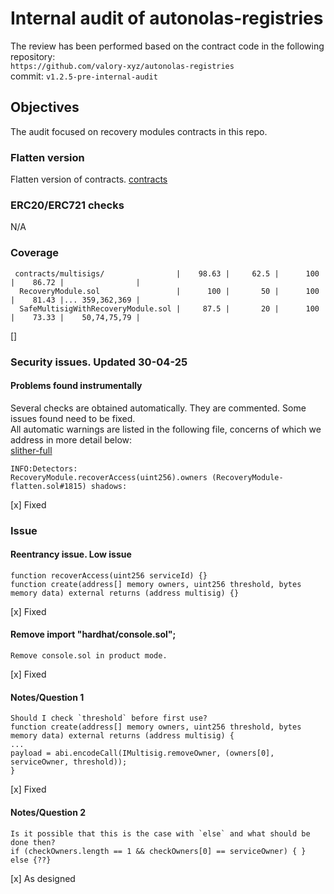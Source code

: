 # Internal audit of autonolas-registries
The review has been performed based on the contract code in the following repository:<br>
`https://github.com/valory-xyz/autonolas-registries` <br>
commit: `v1.2.5-pre-internal-audit` <br> 

## Objectives
The audit focused on recovery modules contracts in this repo.

### Flatten version
Flatten version of contracts. [contracts](https://github.com/valory-xyz/autonolas-registries/blob/main/audits/internal7/analysis/contracts) 

### ERC20/ERC721 checks
N/A

### Coverage
```
 contracts/multisigs/                |    98.63 |     62.5 |      100 |    86.72 |                |
  RecoveryModule.sol                 |      100 |       50 |      100 |    81.43 |... 359,362,369 |
  SafeMultisigWithRecoveryModule.sol |     87.5 |       20 |      100 |    73.33 |    50,74,75,79 |
```
[]

### Security issues. Updated 30-04-25
#### Problems found instrumentally
Several checks are obtained automatically. They are commented. Some issues found need to be fixed. <br>
All automatic warnings are listed in the following file, concerns of which we address in more detail below: <br>
[slither-full](https://github.com/valory-xyz/autonolas-registries/blob/main/audits/internal7/analysis/slither_full.txt)
```
INFO:Detectors:
RecoveryModule.recoverAccess(uint256).owners (RecoveryModule-flatten.sol#1815) shadows:
```
[x] Fixed

### Issue
#### Reentrancy issue. Low issue
```
function recoverAccess(uint256 serviceId) {}
function create(address[] memory owners, uint256 threshold, bytes memory data) external returns (address multisig) {}
```
[x] Fixed

#### Remove import "hardhat/console.sol";
```
Remove console.sol in product mode.
```
[x] Fixed

#### Notes/Question 1
```
Should I check `threshold` before first use?
function create(address[] memory owners, uint256 threshold, bytes memory data) external returns (address multisig) {
...
payload = abi.encodeCall(IMultisig.removeOwner, (owners[0], serviceOwner, threshold));
}
```
[x] Fixed

#### Notes/Question 2
```
Is it possible that this is the case with `else` and what should be done then?
if (checkOwners.length == 1 && checkOwners[0] == serviceOwner) { } else {??}
```
[x] As designed


